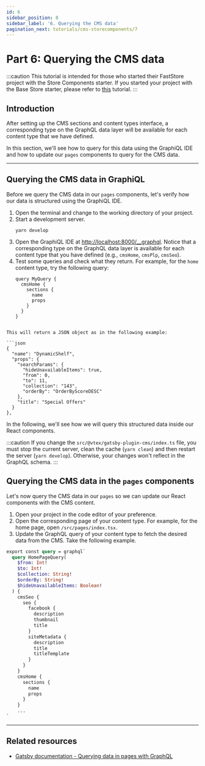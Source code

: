 ```yaml
---
id: 6
sidebar_position: 8
sidebar_label: '6. Querying the CMS data'
pagination_next: tutorials/cms-storecomponents/7
---
```


# Part 6: Querying the CMS data

:::caution
This tutorial is intended for those who started their FastStore project with the Store Components starter. If you started your project with the Base Store starter, please refer to [this](/tutorials/cms-overview) tutorial.
:::

## Introduction

After setting up the CMS sections and content types interface, a corresponding type on the GraphQL data layer will be available for each content type that we have defined.

In this section, we'll see how to query for this data using the GraphiQL IDE and how to update our `pages` components to query for the CMS data.

---

## Querying the CMS data in GraphiQL

Before we query the CMS data in our `pages` components, let's verify how our data is structured using the GraphiQL IDE.

1. Open the terminal and change to the working directory of your project.
2. Start a development server.
   ```
   yarn develop
   ```
3. Open the GraphiQL IDE at [http://localhost:8000/\_\_graphql](http://localhost:8000/__graphql). Notice that a corresponding type on the GraphQL data layer is available for each content type that you have defined (e.g., `cmsHome`, `cmsPlp`, `cmsSeo`).
4. Test some queries and check what they return. For example, for the `home` content type, try the following query:
   ```gql
   query MyQuery {
     cmsHome {
       sections {
         name
         props
       }
     }
   }
   ```

````

This will return a JSON object as in the following example:

```json
{
  "name": "DynamicShelf",
  "props": {
    "searchParams": {
      "hideUnavailableItems": true,
      "from": 0,
      "to": 11,
      "collection": "143",
      "orderBy": "OrderByScoreDESC"
    },
    "title": "Special Offers"
  }
},
````

In the following, we'll see how we will query this structured data inside our React components.

:::caution
If you change the `src/@vtex/gatsby-plugin-cms/index.ts` file, you must stop the current server, clean the cache (`yarn clean`) and then restart the server (`yarn develop`). Otherwise, your changes won't reflect in the GraphQL schema.
:::

## Querying the CMS data in the `pages` components

Let's now query the CMS data in our `pages` so we can update our React components with the CMS content.

1. Open your project in the code editor of your preference.
2. Open the corresponding page of your content type. For example, for the home page, open `/src/pages/index.tsx`.
3. Update the GraphQL query of your content type to fetch the desired data from the CMS. Take the following example.

```graphql {9-28} title=src/pages/index.tsx
export const query = graphql`
  query HomePageQuery(
    $from: Int!
    $to: Int!
    $collection: String!
    $orderBy: String!
    $hideUnavailableItems: Boolean!
  ) {
    cmsSeo {
      seo {
        facebook {
          description
          thumbnail
          title
        }
        siteMetadata {
          description
          title
          titleTemplate
        }
      }
    }
    cmsHome {
      sections {
        name
        props
      }
    }
    ...
`
```

---

## Related resources

- [Gatsby documentation - Querying data in pages with GraphQL](https://www.gatsbyjs.com/docs/how-to/querying-data/page-query/)
